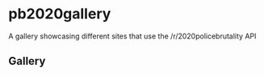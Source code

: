 # pb2020gallery
A gallery showcasing different sites that use the /r/2020policebrutality API

## Gallery


